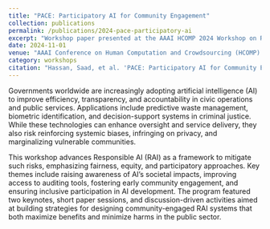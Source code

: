 ```yaml
---
title: "PACE: Participatory AI for Community Engagement"
collection: publications
permalink: /publications/2024-pace-participatory-ai
excerpt: "Workshop paper presented at the AAAI HCOMP 2024 Workshop on Responsible AI in the Public Sector."
date: 2024-11-01
venue: "AAAI Conference on Human Computation and Crowdsourcing (HCOMP) 2024"
category: workshops
citation: "Hassan, Saad, et al. 'PACE: Participatory AI for Community Engagement.' AAAI HCOMP Workshop on Responsible AI in the Public Sector, 2024."
---
```

Governments worldwide are increasingly adopting artificial intelligence (AI) to improve efficiency, transparency, and accountability in civic operations and public services. Applications include predictive waste management, biometric identification, and decision-support systems in criminal justice. While these technologies can enhance oversight and service delivery, they also risk reinforcing systemic biases, infringing on privacy, and marginalizing vulnerable communities.  

This workshop advances Responsible AI (RAI) as a framework to mitigate such risks, emphasizing fairness, equity, and participatory approaches. Key themes include raising awareness of AI’s societal impacts, improving access to auditing tools, fostering early community engagement, and ensuring inclusive participation in AI development. The program featured two keynotes, short paper sessions, and discussion-driven activities aimed at building strategies for designing community-engaged RAI systems that both maximize benefits and minimize harms in the public sector.
